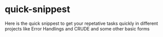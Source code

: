 # quick-snippest

Here is the quick snippest to get your repetative tasks quickly in different projects like Error Handlings and CRUDE and some other basic forms
